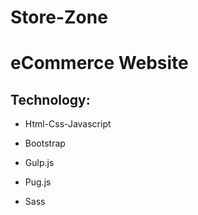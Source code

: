 # Store-Zone
# eCommerce Website

## Technology:

* Html-Css-Javascript

* Bootstrap

* Gulp.js

* Pug.js

* Sass

